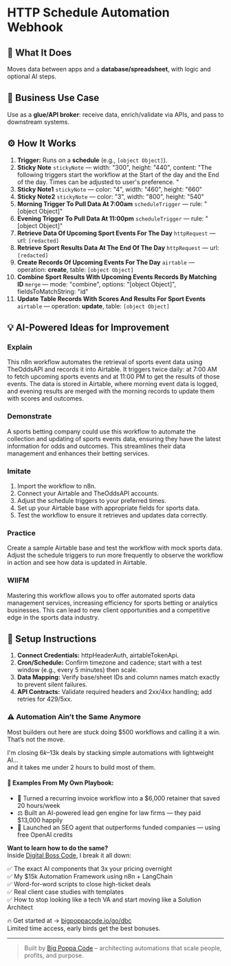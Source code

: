 # HTTP Schedule Automation Webhook
  ## 🚀 What It Does
  Moves data between apps and a **database/spreadsheet**, with logic and optional AI steps.
  
  ## 💼 Business Use Case
  Use as a **glue/API broker**: receive data, enrich/validate via APIs, and pass to downstream systems.
  
  ## ⚙️ How It Works
  1. **Trigger:** Runs on a **schedule** (e.g., `[object Object]`).
  2. **Sticky Note** `stickyNote` — width: "300", height: "440", content: "The following triggers start the workflow at the Start of the day and the End of the day. Times can be adjusted to user's preference. "
3. **Sticky Note1** `stickyNote` — color: "4", width: "460", height: "660"
4. **Sticky Note2** `stickyNote` — color: "3", width: "800", height: "540"
5. **Morning Trigger To Pull Data At 7:00am** `scheduleTrigger` — rule: "[object Object]"
6. **Evening Trigger To Pull Data At 11:00pm** `scheduleTrigger` — rule: "[object Object]"
7. **Retrieve Data Of Upcoming Sport Events For The Day** `httpRequest` — url: `[redacted]`
8. **Retrieve Sport Results Data At The End Of The Day** `httpRequest` — url: `[redacted]`
9. **Create Records Of Upcoming Events For The Day** `airtable` — operation: **create**, table: `[object Object]`
10. **Combine Sport Results With Upcoming Events Records By Matching ID** `merge` — mode: "combine", options: "[object Object]", fieldsToMatchString: "id"
11. **Update Table Records With Scores And Results For Sport Events** `airtable` — operation: **update**, table: `[object Object]`
  
  ## 💡 AI-Powered Ideas for Improvement
  ### Explain
This n8n workflow automates the retrieval of sports event data using TheOddsAPI and records it into Airtable. It triggers twice daily: at 7:00 AM to fetch upcoming sports events and at 11:00 PM to get the results of those events. The data is stored in Airtable, where morning event data is logged, and evening results are merged with the morning records to update them with scores and outcomes.

### Demonstrate
A sports betting company could use this workflow to automate the collection and updating of sports events data, ensuring they have the latest information for odds and outcomes. This streamlines their data management and enhances their betting services.

### Imitate
1. Import the workflow to n8n.
2. Connect your Airtable and TheOddsAPI accounts.
3. Adjust the schedule triggers to your preferred times.
4. Set up your Airtable base with appropriate fields for sports data.
5. Test the workflow to ensure it retrieves and updates data correctly.

### Practice
Create a sample Airtable base and test the workflow with mock sports data. Adjust the schedule triggers to run more frequently to observe the workflow in action and see how data is updated in Airtable.

### WIIFM
Mastering this workflow allows you to offer automated sports data management services, increasing efficiency for sports betting or analytics businesses. This can lead to new client opportunities and a competitive edge in the sports data industry.
  
  ## 🔧 Setup Instructions
  1. **Connect Credentials:** httpHeaderAuth, airtableTokenApi.
2. **Cron/Schedule:** Confirm timezone and cadence; start with a test window (e.g., every 5 minutes) then scale.
3. **Data Mapping:** Verify base/sheet IDs and column names match exactly to prevent silent failures.
4. **API Contracts:** Validate required headers and 2xx/4xx handling; add retries for 429/5xx.
  
### ⚠️ Automation Ain’t the Same Anymore

Most builders out here are stuck doing $500 workflows and calling it a win.  
That’s not the move.  

I'm closing $6k–$13k deals by stacking simple automations with lightweight AI...  
and it takes me under 2 hours to build most of them.

#### 🧠 Examples From My Own Playbook:
- 🔁 Turned a recurring invoice workflow into a $6,000 retainer that saved 20 hours/week  
- ⚖️ Built an AI-powered lead gen engine for law firms — they paid $13,000 happily  
- 🚀 Launched an SEO agent that outperforms funded companies — using free OpenAI credits  

**Want to learn how to do the same?**  
Inside [Digital Boss Code](https://bigpoppacode.io/go/dbc), I break it all down:

✅ The exact AI components that 3x your pricing overnight  
✅ My $15k Automation Framework using n8n + LangChain  
✅ Word-for-word scripts to close high-ticket deals  
✅ Real client case studies with templates  
✅ How to stop looking like a tech VA and start moving like a Solution Architect  

🔥 Get started at → [bigpoppacode.io/go/dbc](https://bigpoppacode.io/go/dbc)  
Limited time access, early birds get the best bonuses.

---
> Built by [Big Poppa Code](https://bigpoppacode.io) – architecting automations that scale people, profits, and purpose.
  
